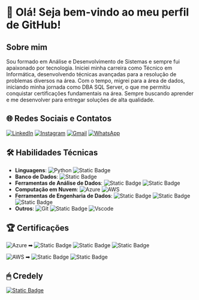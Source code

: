 # 👋 Olá! Seja bem-vindo ao meu perfil de GitHub!
## Sobre mim
Sou formado em Análise e Desenvolvimento de Sistemas e sempre fui apaixonado por tecnologia. 
Iniciei minha carreira como Técnico em Informática, desenvolvendo técnicas avançadas para a resolução de problemas diversos na área.
Com o tempo, migrei para a área de dados, iniciando minha jornada como DBA SQL Server, o que me permitiu conquistar certificações fundamentais na área. 
Sempre buscando aprender e me desenvolver para entregar soluções de alta qualidade.
## 🌐 Redes Sociais e Contatos
[![LinkedIn](https://img.shields.io/badge/LinkedIn-0077B5?style=for-the-badge&logo=linkedin&logoColor=white)](https://www.linkedin.com/in/alisson-queiroz-dos-santos/)
[![Instagram](https://img.shields.io/badge/-Instagram-%23E4405F?style=for-the-badge&logo=instagram&logoColor=white)](https://www.instagram.com/alisson3m/)
[![Gmail](https://img.shields.io/badge/Gmail-333333?style=for-the-badge&logo=gmail&logoColor=red)](mailto:alissonque@gmail.com)
[![WhatsApp](https://img.shields.io/badge/WhatsApp-25D366?style=for-the-badge&logo=whatsapp&logoColor=white)](https://wa.me/5538991683806)

## 🛠️ Habilidades Técnicas
- **Linguagens**: ![Python](https://img.shields.io/badge/Python-000?style=for-the-badge&logo=python) ![Static Badge](https://img.shields.io/badge/SQL-blue)
- **Banco de Dados**: ![Static Badge](https://img.shields.io/badge/SQL_SERVER-blue)
- **Ferramentas de Análise de Dados**: ![Static Badge](https://img.shields.io/badge/POWER_BI-yellow) ![Static Badge](https://img.shields.io/badge/EXCEL-green)
- **Computação em Nuvem**: ![Azure](https://img.shields.io/badge/Azure-blue?style=for-the-badge&logo=microsoft%20azure&logoColor=blue&labelColor=FFFFFF&link=https%3A%2F%2Fimages.app.goo.gl%2FK7PN1jYJd57x4q7A8) ![AWS](https://img.shields.io/badge/AWS-000.svg?style=for-the-badge&logo=amazon-aws&logoColor=white)
- **Ferramentas de Engenharia de Dados**: ![Static Badge](https://img.shields.io/badge/DATABRICKS-red) ![Static Badge](https://img.shields.io/badge/AZURE_DATA_FACTORY-blue) ![Static Badge](https://img.shields.io/badge/PYSPARK-orange)
- **Outros**: ![Git](https://img.shields.io/badge/GIT-E44C30?style=for-the-badge&logo=git&logoColor=white) ![Static Badge](https://img.shields.io/badge/DOCKER-blue) ![Vscode](https://img.shields.io/badge/Vscode-007ACC?style=for-the-badge&logo=visual-studio-code&logoColor=white)

## 🏆 Certificações
![Azure](https://img.shields.io/badge/Azure-blue?style=for-the-badge&logo=microsoft%20azure&logoColor=blue&labelColor=FFFFFF&link=https%3A%2F%2Fimages.app.goo.gl%2FK7PN1jYJd57x4q7A8) ➡
![Static Badge](https://img.shields.io/badge/DP--900-blue)
 ![Static Badge](https://img.shields.io/badge/AZ--900-blue)
 ![Static Badge](https://img.shields.io/badge/MTA--DATABASE-blue)

![AWS](https://img.shields.io/badge/AWS-000.svg?style=for-the-badge&logo=amazon-aws&logoColor=white) ➡
![Static Badge](https://img.shields.io/badge/CLOUD_PRACTITIONER-orange) ![Static Badge](https://img.shields.io/badge/AWS_RE%2FSTART_GRADUATE-orange)


## 🖱 Credely
[![Static Badge](https://img.shields.io/badge/TODAS_AS_CERTIFICA%C3%87%C3%95ES-blue)](https://www.credly.com/users/alisson-queiroz/)

